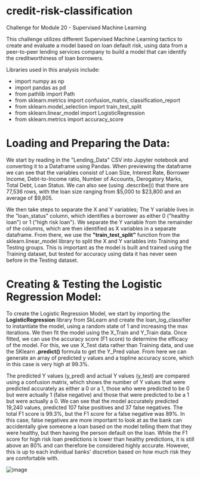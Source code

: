 # credit-risk-classification
Challenge for Module 20 - Supervised Machine Learning

This challenge utilizes different Supervised Machine Learning tactics to create and evaluate a model based on loan default risk, using data from a peer-to-peer lending services company to build a model that can identify the creditworthiness of loan borrowers. 

Libraries used in this analysis include: 
- import numpy as np
- import pandas as pd
- from pathlib import Path
- from sklearn.metrics import confusion_matrix, classification_report
- from sklearn.model_selection import train_test_split
- from sklearn.linear_model import LogisticRegression
- from sklearn.metrics import accuracy_score

# Loading and Preparing the Data:
We start by reading in the "Lending_Data" CSV into Jupyter notebook and converting it to a Dataframe using Pandas. When previewing the dataframe we can see that the variables consist of Loan Size, Interest Rate, Borrower Income, Debt-to-Income ratio, Number of Accounts, Derogatory Marks, Total Debt, Loan Status. We can also see (using .describe()) that there are 77,536 rows, with the loan size ranging from $5,000 to $23,800 and an average of $9,805. 

We then take steps to separate the X and Y variables; The Y variable lives in the "loan_status" column, which identifies a borrower as either 0 ("healthy loan") or 1 ("high risk loan"). We separate the Y variable from the remainder of the columns, which are then identified as X variables in a separate dataframe.
From there, we use the **"train_test_split"** function from the sklearn.linear_model library to split the X and Y variables into Training and Testing groups. This is important as the model is built and trained using the Training dataset, but tested for accuracy using data it has never seen before in the Testing dataset. 

# Creating & Testing the Logistic Regression Model:
To create the Logistic Regression Model, we start by importing the **LogisticRegression** library from SkLearn and create the loan_log_classifier to instantiate the model, using a random state of 1 and increasing the max iterations. We then fit the model using the X_Train and Y_Train data.
Once fitted, we can use the accuracy score (F1 score) to determine the efficacy of the model. For this, we use X_Test data rather than Training data, and use the SKlearn **.predict()** formula to get the Y_Pred value. From here we can generate an array of predicted y values and a topline accuracy score, which in this case is very high at 99.3%.

The predicted Y values (y_pred) and actual Y values (y_test) are compared using a confusion matrix, which shows the number of Y values that were predicted accurately as either a 0 or a 1, those who were predicted to be 0 but were actually 1 (false negative) and those that were predicted to be a 1 but were actually a 0. We can see that the model accurately predicted 19,240 values, predicted 107 false positives and 37 false negatives. The total F1 score is 99.3%, but the F1 score for a false negative was 89%. In this case, false negatives are more important to look at as the bank can accidentally give someone a loan based on the model telling them that they were healthy, but then having the person default on the loan. While the F1 score for high risk loan predictions is lower than healthy predictions, it is still above an 80% and can therefore be considered highly accurate. However, this is up to each individual banks' discretion based on how much risk they are comfortable with. 

![image](https://github.com/user-attachments/assets/843bb5cf-9022-4f09-b255-5a3896f63219)


